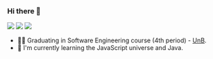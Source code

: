 ### Hi there 👋
[![](https://img.shields.io/badge/-Rafael%20Pereira-blue?style=flat-square&labelColor=blue&logo=linkedin&logoColor=white&link=https://www.linkedin.com/in/rafael-pereira-3729b6295/)](https://www.linkedin.com/in/rafael-pereira-3729b6295/)
[![](https://img.shields.io/badge/-gmail-red?style=flat-square&labelColor=red&logo=gmail&logoColor=white&link=http://link%3Dmailto:rafaelgomespereira123@gmail.com/)](http://link%3Dmailto:rafaelgomespereira123@gmail.com/)
[![](https://img.shields.io/badge/-@rafgpereira-e1306c?style=flat-square&labelColor=e1306c&logo=instagram&logoColor=white&link=https://www.instagram.com/rafgpereira/)](https://www.instagram.com/rafgpereira/)


- 👨‍🎓 Graduating in Software Engineering course (4th period) - [UnB](http://software.unb.br/).
- 🌱 I'm currently learning the JavaScript universe and Java.

